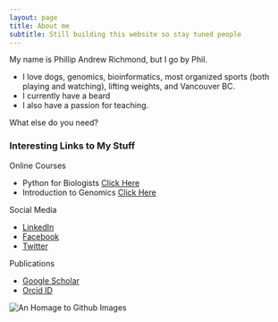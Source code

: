 ```yaml
---
layout: page
title: About me
subtitle: Still building this website so stay tuned people
---
```


My name is Phillip Andrew Richmond, but I go by Phil.  
- I love dogs, genomics, bioinformatics, most organized sports (both playing and watching), lifting weights, and Vancouver BC.
- I currently have a beard
- I also have a passion for teaching.

What else do you need?

### Interesting Links to My Stuff
Online Courses
- Python for Biologists [Click Here](http://dowell.colorado.edu/education-python.html)
- Introduction to Genomics [Click Here](https://phillip-a-richmond.github.io/Introduction-to-Genomic-Analysis/)

Social Media
- [LinkedIn](https://www.linkedin.com/in/phillip-andrew-richmond-43838420/)
- [Facebook](https://www.facebook.com/phillip.richmond.7)
- [Twitter](https://twitter.com/Phil_A_Richmond)

Publications
- [Google Scholar][Google Scholar Link]
- [Orcid ID](http://orcid.org/0000-0003-1882-6014)


![An Homage to Github Images][Octocat Founding Father]




[Google Scholar Link]:https://scholar.google.ca/citations?user=Q5vulG4AAAAJ&hl=en
[Octocat Founding Father]:http://octodex.github.com/images/founding-father.jpg

